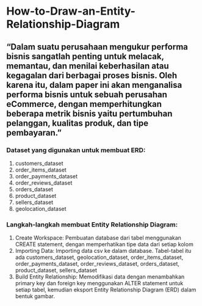 # How-to-Draw-an-Entity-Relationship-Diagram
## “Dalam suatu perusahaan mengukur performa bisnis sangatlah penting untuk melacak, memantau, dan menilai keberhasilan atau kegagalan dari berbagai proses bisnis. Oleh karena itu, dalam paper ini akan menganalisa performa bisnis untuk sebuah perusahan eCommerce,  dengan memperhitungkan beberapa metrik bisnis yaitu pertumbuhan pelanggan, kualitas produk, dan tipe pembayaran.”

### Dataset yang digunakan untuk membuat ERD:
1) customers_dataset
2) order_items_dataset
3) order_payments_dataset
4) order_reviews_dataset
5) orders_dataset
6) product_dataset
7) sellers_dataset
8) geolocation_dataset

### Langkah-langkah membuat Entity Relationship Diagram:
1) Create Workspace: Pembuatan database dari tabel menggunakan CREATE statement, dengan memperhatikan tipe data dari setiap kolom
2) Importing Data: Importing data csv ke dalam database. Tabel-tabel itu ada customers_dataset, geolocation_dataset, order_items_dataset, order_payments_dataset, order_reviews_dataset, orders_dataset, product_dataset, sellers_dataset
3) Build Entity Relationship: Memodifikasi data dengan menambahkan primary key dan foreign key menggunakan ALTER statement untuk setiap tabel, kemudian eksport Entity Relationship Diagram (ERD) dalam bentuk gambar.


